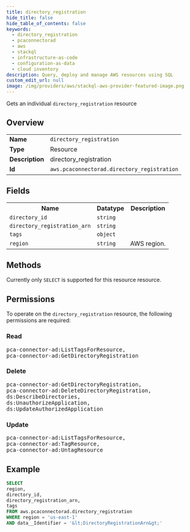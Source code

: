 ```yaml
---
title: directory_registration
hide_title: false
hide_table_of_contents: false
keywords:
  - directory_registration
  - pcaconnectorad
  - aws
  - stackql
  - infrastructure-as-code
  - configuration-as-data
  - cloud inventory
description: Query, deploy and manage AWS resources using SQL
custom_edit_url: null
image: /img/providers/aws/stackql-aws-provider-featured-image.png
---
```

Gets an individual <code>directory_registration</code> resource

## Overview
<table><tbody>
<tr><td><b>Name</b></td><td><code>directory_registration</code></td></tr>
<tr><td><b>Type</b></td><td>Resource</td></tr>
<tr><td><b>Description</b></td><td>directory_registration</td></tr>
<tr><td><b>Id</b></td><td><code>aws.pcaconnectorad.directory_registration</code></td></tr>
</tbody></table>

## Fields
<table><tbody>
<tr><th>Name</th><th>Datatype</th><th>Description</th></tr>
<tr><td><code>directory_id</code></td><td><code>string</code></td><td></td></tr>
<tr><td><code>directory_registration_arn</code></td><td><code>string</code></td><td></td></tr>
<tr><td><code>tags</code></td><td><code>object</code></td><td></td></tr>
<tr><td><code>region</code></td><td><code>string</code></td><td>AWS region.</td></tr>

</tbody></table>

## Methods
Currently only <code>SELECT</code> is supported for this resource resource.

## Permissions

To operate on the <code>directory_registration</code> resource, the following permissions are required:

### Read
<pre>
pca-connector-ad:ListTagsForResource,
pca-connector-ad:GetDirectoryRegistration</pre>

### Delete
<pre>
pca-connector-ad:GetDirectoryRegistration,
pca-connector-ad:DeleteDirectoryRegistration,
ds:DescribeDirectories,
ds:UnauthorizeApplication,
ds:UpdateAuthorizedApplication</pre>

### Update
<pre>
pca-connector-ad:ListTagsForResource,
pca-connector-ad:TagResource,
pca-connector-ad:UntagResource</pre>


## Example
```sql
SELECT
region,
directory_id,
directory_registration_arn,
tags
FROM aws.pcaconnectorad.directory_registration
WHERE region = 'us-east-1'
AND data__Identifier = '&lt;DirectoryRegistrationArn&gt;'
```
